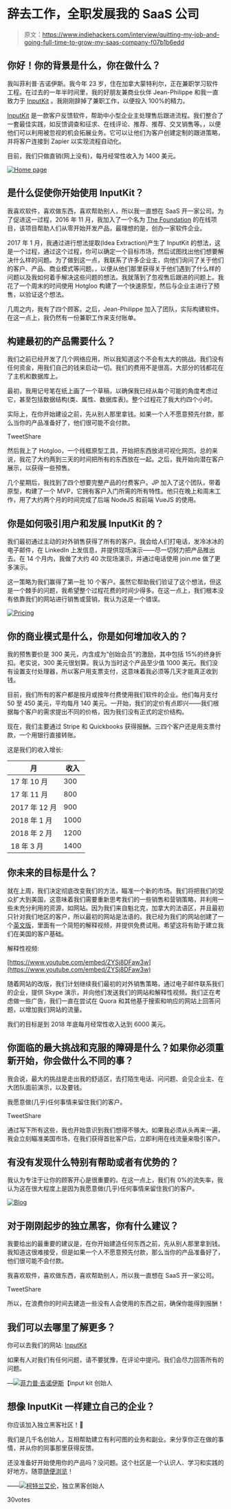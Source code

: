 # 辞去工作，全职发展我的 SaaS 公司

> 原文：<https://www.indiehackers.com/interview/quitting-my-job-and-going-full-time-to-grow-my-saas-company-f07b1b6edd>

## 你好！你的背景是什么，你在做什么？

我叫菲利普·吉诺伊斯。我今年 23 岁，住在加拿大蒙特利尔，正在兼职学习软件工程。在过去的一年半时间里，我的好朋友兼商业伙伴 Jean-Philippe 和我一直致力于 [InputKit](https://inputkit.io/en) 。我刚刚辞掉了兼职工作，以便投入 100%的精力。

[InputKit](https://inputkit.io/en) 是一款客户反馈软件，帮助中小型企业主处理售后跟进流程。我们整合了一套最佳实践，如反馈调查和征求、在线评论、推荐、推荐、交叉销售等。，以便他们可以利用被忽视的机会拓展业务。它可以让他们为客户创建定制的跟进策略，并将客户连接到 Zapier 以实现流程自动化。

目前，我们只做直销(网上没有)，每月经常性收入为 1400 美元。

[![Home page](img/f5fde7a7cfd807ac23d91e4f13157afd.png)](https://inputkit.io/en) 

## 是什么促使你开始使用 InputKit？

我喜欢软件，喜欢做东西，喜欢帮助别人，所以我一直想在 SaaS 开一家公司。为了促进这一过程，2016 年 11 月，我加入了一个名为 [The Foundation](https://thefoundation.com) 的在线项目，该项目帮助人们从零开始开发产品，最理想的是，创办一家软件企业。

2017 年 1 月，我通过进行想法提取(Idea Extraction)产生了 InputKit 的想法，这是一个过程，通过这个过程，你可以确定一个目标市场，然后试图找出他们想要解决什么样的问题。为了做到这一点，我联系了许多企业主，向他们询问了关于他们的客户、产品、商业模式等问题。，以便从他们那里获得关于他们遇到了什么样的问题以及我如何着手解决这些问题的想法。我就落到了忽视售后跟进的问题上。我花了一个周末的时间使用 Hotgloo 构建了一个快速原型，然后与企业主进行了预售，以验证这个想法。

几周之内，我有了四个顾客。之后，Jean-Philippe 加入了团队，实际构建软件。在这一点上，我仍然有一份兼职工作来支付账单。

## 构建最初的产品需要什么？

我们之前已经开发了几个网络应用，所以我知道这个不会有太大的挑战。我们没有任何资金，用我们自己的钱来启动一切。我们的费用不是很高，大部分的钱都花在了主机和数据库上。

最初，我用记号笔在纸上画了一个草稿，以确保我已经从每个可能的角度考虑过它，甚至包括数据结构(类、属性、数据库表)。整个过程花了我大约四个小时。

实际上，在你开始建设之前，先从别人那里拿钱。如果一个人不愿意预先付款，那么当你的产品准备好了，他们很可能不会付款。

TweetShare

然后我上了 Hotgloo，一个线框原型工具，开始把东西放进可视化网页。总的来说，我花了大约两到三天的时间把所有的东西放在一起。之后，我开始向潜在客户展示，以获得一些预售。

几个星期后，我找到了四个想要完整产品的付费客户。JP 加入了这个团队，带着原型，构建了一个 MVP，它拥有客户入门所需的所有特性。他只在晚上和周末工作，用了大约两个月的时间完成了后端 NodeJS 和前端 VueJS 的使用。

## 你是如何吸引用户和发展 InputKit 的？

我们最初通过主动的对外销售获得了所有的客户。我会给人们打电话，发冷冰冰的电子邮件，在 LinkedIn 上发信息，并提供现场演示——尽一切努力把产品推出去。在 14 个月内，我做了大约 40 次现场演示，并通过电话使用 join.me 做了更多演示。

这一策略为我们赢得了第一批 10 个客户。虽然它帮助我们验证了这个想法，但这是一个棘手的问题，我希望整个过程花费的时间少得多。在这一点上，我们根本没有依靠我们的网站进行销售或营销，我认为这是一个错误。

[![Pricing](img/0f416f35bb908d9f126217dc8a1f16ba.png)](https://inputkit.io/en) 

## 你的商业模式是什么，你是如何增加收入的？

我的预售要价是 300 美元，内含成为“创始会员”的激励，其中包括 15%的终身折扣。老实说，300 美元很划算。我认为当时这个产品至少值 1000 美元。我们没有设置支付处理器，所以客户用支票支付，这意味着我必须等几天才能真正收到钱。

目前，我们所有的客户都是按月或按年付费使用我们软件的企业。他们每月支付 50 至 450 美元，平均每月 140 美元。一开始，我们的定价有点即兴——我们根据每个客户的需求提出不同的价格，因为我们没有正式的定价结构。

现在，我们主要通过 Stripe 和 Quickbooks 获得报酬。三四个客户还是用支票付款，一个用银行直接转账。

这是我们的收入增长:

| 月 | 收入 |
| --- | --- |
| 17 年 10 月 | 300 |
| 17 年 11 月 | 800 |
| 2017 年 12 月 | 900 |
| 2018 年 1 月 | 1000 |
| 2018 年 2 月 | 1200 |
| 18 年 3 月 | 1400 |

## 你未来的目标是什么？

就在上周，我们决定彻底改变我们的方法，瞄准一个新的市场。我们将把我们的受众扩大到美国，这意味着我们需要重新思考我们的一些销售和营销策略，并利用一些未充分利用的资源，如网站。因为我们来自魁北克，加拿大的法语区，并且最初只针对我们地区的客户，所以最初的网站是法语的。我已经为我们的网站创建了一个[英文版](https://inputkit.io/)，里面有一个简短的解释视频，并提供免费试用。希望这将有助于建立我们在美国的客户基础。

解释性视频:

[https://www.youtube.com/embed/ZYSj8DFaw3w](https://www.youtube.com/embed/ZYSj8DFaw3w)

随着网站的改版，我们计划继续我们最初的对外销售策略，通过电子邮件联系我们的企业，提供 Skype 演示，并向他们发送我们的网站和解释性视频。我们正在考虑做一些广告，我们一直在尝试在 Quora 和其他基于搜索和响应的网站上回答问题，以增加我们网站的流量。

我们的目标是到 2018 年底每月经常性收入达到 6000 美元。

## 你面临的最大挑战和克服的障碍是什么？如果你必须重新开始，你会做什么不同的事？

我会说，最大的挑战是走出我的舒适区，去打陌生电话、问问题、会见企业主、在大团队面前演示，以及要钱。

我愿意做(几乎)任何事情来留住我们的客户。

TweetShare

通过写下所有这些，我也开始意识到我们想得不够大。如果我必须从头再来一遍，我会立刻瞄准美国市场，在我们获得首批客户后，立即利用在线流量来吸引客户。

## 有没有发现什么特别有帮助或者有优势的？

我认为专注于让你的顾客开心是很重要的。在这一点上，我们有 0%的流失率，我认为这在很大程度上是因为我愿意做(几乎)任何事情来留住我们的客户。

[![Blog](img/c06aa570e0a51214397bde7903023431.png)](https://inputkit.io/en) 

## 对于刚刚起步的独立黑客，你有什么建议？

我要给出的最重要的建议是，在你开始建造任何东西之前，先从别人那里拿到钱。我知道这很难接受，但是如果一个人不愿意预先付款，那么当你的产品准备好了，他们很可能不会付款。

我喜欢软件，喜欢做东西，喜欢帮助别人，所以我一直想在 SaaS 开一家公司。

TweetShare

所以，在浪费你的时间去建造一些没有人会使用的东西之前，确保你能得到报酬！

## 我们可以去哪里了解更多？

你可以去我们的网站: [InputKit](https://inputkit.io/en)

如果有人对我们有任何问题，请不要犹豫，在评论中提问。我们会尽力回答所有的问题。

—[<picture id="ember5207148" class="user-avatar ember-view user-link__avatar">![](img/82bd3bb4769a3aa1cd13889ee7c0fa91.png)</picture>菲力普·吉诺伊斯](/PhilGenois?id=4rDqvGwjrJbtlvwD39i0f6eSKu62)【input kit 创始人

## 想像 InputKit 一样建立自己的企业？

你应该加入独立黑客社区！🤗

我们是几千名创始人，互相帮助建立有利可图的业务和副业。来分享你正在做的事情，并从你的同事那里获得反馈。

还没准备好开始使用你的产品吗？没问题。这个社区是一个认识人、学习和实践的好地方。随意[随便浏览](/)！

——[<picture id="ember5207153" class="user-avatar ember-view user-link__avatar">![](img/82bd3bb4769a3aa1cd13889ee7c0fa91.png)</picture>柯特兰艾伦](/csallen?id=ibTLPyjwVebnZjMGKvz6ztarnuV2)，独立黑客创始人

30votes